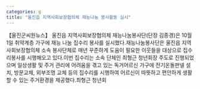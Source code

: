 ```yaml
---
categories: g
title: "울진읍 지역사회보장협의체 재능나눔 봉사활동 실시"
---
```

【울진군씨원뉴스】 울진읍 지역사회보장협의체 재능나눔봉사단(단장 김종경)은 10월 1일 취약계층 가구에 재능 나눔 집수리 봉사를 실시했다.재능나눔봉사단은 울진읍 지역사회보장협의체 소속 봉사단체로 매년 꾸준하게 도움이 필요한 이웃들을 대상으로 집수리봉사를 시행해오고 있다.이번 집수리는 소속 단체인 최형근 청년회장 주도로 진행되었으며 일상생활 및 주거 관리에 어려움을 겪고 있는 독거어르신 가구에 전기온돌판넬 설치, 방문교체, 외부조명 교체 등의 집수리를 시행하여 어르신이 따뜻하고 편안하게 생활할 수 있는 주거환경을 제공했다.최형근 청년회